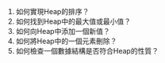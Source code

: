 

1. 如何實現Heap的排序？
2. 如何找到Heap中的最大值或最小值？
3. 如何向Heap中添加一個新值？
4. 如何將Heap中的一個元素刪除？
5. 如何檢查一個數據結構是否符合Heap的性質？
